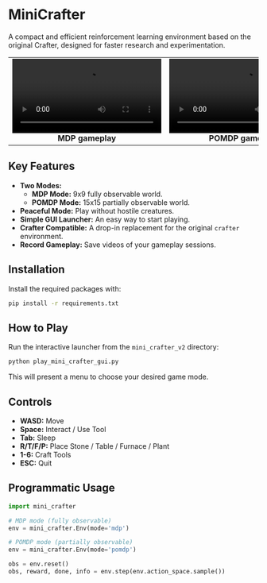 # MiniCrafter

A compact and efficient reinforcement learning environment based on the original Crafter, designed for faster research and experimentation.


<table>
  <tr>
    <td align="center">
      <video src="https://github.com/user-attachments/assets/e14cac40-3288-4c66-85b8-d8bebfe59207" width="300" controls></video><br>
      <b>MDP gameplay</b>
    </td>
    <td align="center">
      <video src="https://github.com/user-attachments/assets/f85b5a02-ed70-4a5a-bd83-2462052eb46a" width="300" controls></video><br>
      <b>POMDP gameplay</b>
    </td>
  </tr>
</table>



## Key Features

- **Two Modes:**
  - **MDP Mode:** 9x9 fully observable world.
  - **POMDP Mode:** 15x15 partially observable world.
- **Peaceful Mode:** Play without hostile creatures.
- **Simple GUI Launcher:** An easy way to start playing.
- **Crafter Compatible:** A drop-in replacement for the original `crafter` environment.
- **Record Gameplay:** Save videos of your gameplay sessions.

## Installation

Install the required packages with:

```bash
pip install -r requirements.txt
```

## How to Play

Run the interactive launcher from the `mini_crafter_v2` directory:

```bash
python play_mini_crafter_gui.py
```

This will present a menu to choose your desired game mode.

## Controls

- **WASD:** Move
- **Space:** Interact / Use Tool
- **Tab:** Sleep
- **R/T/F/P:** Place Stone / Table / Furnace / Plant
- **1-6:** Craft Tools
- **ESC:** Quit

## Programmatic Usage

```python
import mini_crafter

# MDP mode (fully observable)
env = mini_crafter.Env(mode='mdp')

# POMDP mode (partially observable)
env = mini_crafter.Env(mode='pomdp')

obs = env.reset()
obs, reward, done, info = env.step(env.action_space.sample())
```
